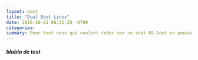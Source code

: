 ```yaml
---
layout: post
title: "Dual Boot Linux"
date: 2016-10-21 08:31:20 -0700
categories:
summary: Pour tout ceux qui veulent coder sur un vrai OS tout en pouvant continuer à jouer, voici un petit tuto pour un dual boot Linux
---
```

##### blabla de test
